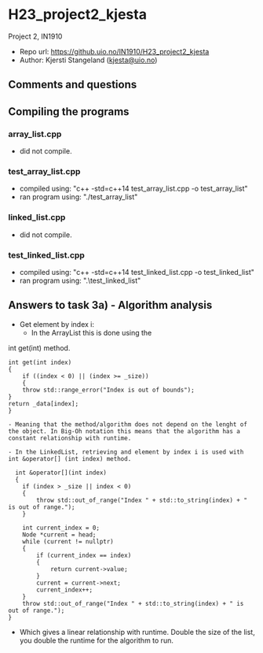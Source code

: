 # H23_project2_kjesta
Project 2, IN1910
- Repo url: https://github.uio.no/IN1910/H23_project2_kjesta
- Author: Kjersti Stangeland (kjesta@uio.no)

## Comments and questions

## Compiling the programs

### array_list.cpp
- did not compile.
### test_array_list.cpp
- compiled using: "c++ -std=c++14 test_array_list.cpp -o test_array_list"
- ran program using: "./test_array_list"
### linked_list.cpp
- did not compile.
### test_linked_list.cpp
- compiled using: "c++ -std=c++14 test_linked_list.cpp -o test_linked_list"
- ran program using: ".\test_linked_list"

## Answers to task 3a) - Algorithm analysis
- Get element by index i:
    - In the ArrayList this is done using the 
    
int get(int) method.

    int get(int index)
    {
        if ((index < 0) || (index >= _size))
        {
        throw std::range_error("Index is out of bounds");
    }
    return _data[index];
    }
    
    - Meaning that the method/algorithm does not depend on the lenght of the object. In Big-Oh notation this means that the algorithm has a constant relationship with runtime.

    - In the LinkedList, retrieving and element by index i is used with  int &operator[] (int index) method.

      int &operator[](int index)
      {
        if (index > _size || index < 0)
        {
            throw std::out_of_range("Index " + std::to_string(index) + " is out of range.");
        }
        
        int current_index = 0;
        Node *current = head;
        while (current != nullptr)
        {
            if (current_index == index)
            {
                return current->value;
            }
            current = current->next;
            current_index++;
        }
        throw std::out_of_range("Index " + std::to_string(index) + " is out of range.");
    }
   
- Which gives a linear relationship with runtime. Double the size of the list, you double the runtime for the algorithm to run.